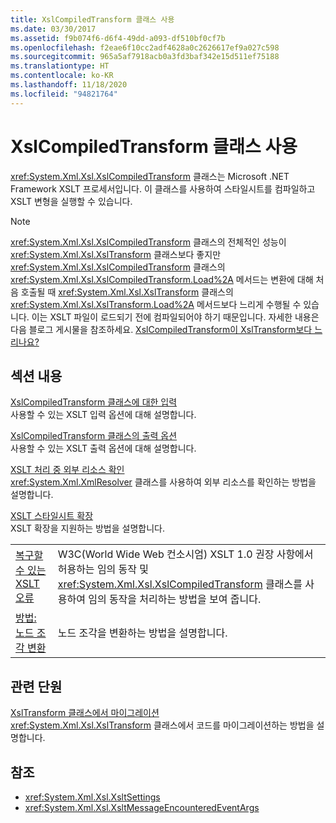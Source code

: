 ```yaml
---
title: XslCompiledTransform 클래스 사용
ms.date: 03/30/2017
ms.assetid: f9b074f6-d6f4-49dd-a093-df510bf0cf7b
ms.openlocfilehash: f2eae6f10cc2adf4628a0c2626617ef9a027c598
ms.sourcegitcommit: 965a5af7918acb0a3fd3baf342e15d511ef75188
ms.translationtype: HT
ms.contentlocale: ko-KR
ms.lasthandoff: 11/18/2020
ms.locfileid: "94821764"
---
```

# <a name="using-the-xslcompiledtransform-class"></a>XslCompiledTransform 클래스 사용
<xref:System.Xml.Xsl.XslCompiledTransform> 클래스는 Microsoft .NET Framework XSLT 프로세서입니다. 이 클래스를 사용하여 스타일시트를 컴파일하고 XSLT 변형을 실행할 수 있습니다.  
  
> [!NOTE]
> <xref:System.Xml.Xsl.XslCompiledTransform> 클래스의 전체적인 성능이 <xref:System.Xml.Xsl.XslTransform> 클래스보다 좋지만 <xref:System.Xml.Xsl.XslCompiledTransform> 클래스의 <xref:System.Xml.Xsl.XslCompiledTransform.Load%2A> 메서드는 변환에 대해 처음 호출될 때 <xref:System.Xml.Xsl.XslTransform> 클래스의 <xref:System.Xml.Xsl.XslTransform.Load%2A> 메서드보다 느리게 수행될 수 있습니다. 이는 XSLT 파일이 로드되기 전에 컴파일되어야 하기 때문입니다. 자세한 내용은 다음 블로그 게시물을 참조하세요. [XslCompiledTransform이 XslTransform보다 느리나요?](/archive/blogs/antosha/xslcompiledtransform-slower-than-xsltransform)  
  
## <a name="in-this-section"></a>섹션 내용  
 [XslCompiledTransform 클래스에 대한 입력](inputs-to-the-xslcompiledtransform-class.md)  
 사용할 수 있는 XSLT 입력 옵션에 대해 설명합니다.  
  
 [XslCompiledTransform 클래스의 출력 옵션](output-options-on-the-xslcompiledtransform-class.md)  
 사용할 수 있는 XSLT 출력 옵션에 대해 설명합니다.  
  
 [XSLT 처리 중 외부 리소스 확인](resolving-external-resources-during-xslt-processing.md)  
 <xref:System.Xml.XmlResolver> 클래스를 사용하여 외부 리소스를 확인하는 방법을 설명합니다.  
  
 [XSLT 스타일시트 확장](extending-xslt-style-sheets.md)  
 XSLT 확장을 지원하는 방법을 설명합니다.  
  
|||  
|-|-|  
|[복구할 수 있는 XSLT 오류](recoverable-xslt-errors.md)|W3C(World Wide Web 컨소시엄) XSLT 1.0 권장 사항에서 허용하는 임의 동작 및 <xref:System.Xml.Xsl.XslCompiledTransform> 클래스를 사용하여 임의 동작을 처리하는 방법을 보여 줍니다.|  
|[방법: 노드 조각 변환](how-to-transform-a-node-fragment.md)|노드 조각을 변환하는 방법을 설명합니다.|  
  
## <a name="related-sections"></a>관련 단원  
 [XslTransform 클래스에서 마이그레이션](migrating-from-the-xsltransform-class.md)  
 <xref:System.Xml.Xsl.XslTransform> 클래스에서 코드를 마이그레이션하는 방법을 설명합니다.  
  
## <a name="see-also"></a>참조

- <xref:System.Xml.Xsl.XsltSettings>
- <xref:System.Xml.Xsl.XsltMessageEncounteredEventArgs>
